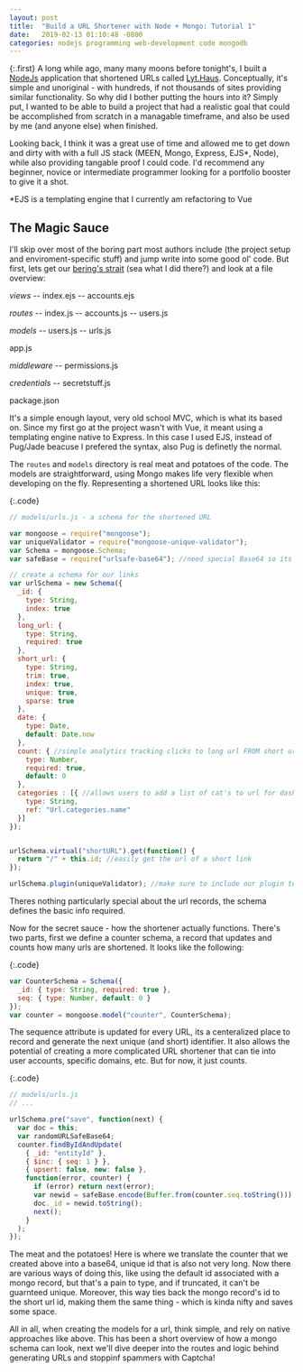 ```yaml
---
layout: post
title:  "Build a URL Shortener with Node + Mongo: Tutorial 1"
date:   2019-02-13 01:10:48 -0800
categories: nodejs programming web-development code mongodb
---
```


{:.first} 
A long while ago, many many moons before tonight's, I built a [NodeJs](https://nodejs.org/en/) application that shortened URLs called [Lyt.Haus](https://lyt.haus). Conceptually, it's simple and unoriginal - with hundreds, if not thousands of sites 
providing similar functionality. So why did I bother putting the hours into it? Simply put, I wanted to be able to build a project that had a realistic goal that could be accomplished from scratch in a managable timeframe, and also be used by me (and anyone else) when finished.

Looking back, I think it was a great use of time and allowed me to get down and dirty with with a full JS stack (MEEN, Mongo, Express, EJS*, Node), while also providing tangable proof I could code. I'd recommend any beginner, novice or intermediate programmer looking for a portfolio booster to give it a shot. 

*EJS is a templating engine that I currently am refactoring to Vue

## The Magic Sauce

I'll skip over most of the boring part most authors include (the project setup and enviroment-specific stuff) and jump write into some good ol' code. But first, lets get our [bering's strait](https://en.wikipedia.org/wiki/Bering_Strait) (sea what I did there?) and look at a file overview:

*views*  -- index.ejs  -- accounts.ejs
 
*routes* -- index.js -- accounts.js -- users.js
 
*models* -- users.js -- urls.js
 
app.js

*middleware* -- permissions.js
 
*credentials* -- secretstuff.js
 
package.json


It's a simple enough layout, very old school MVC, which is what its based on. Since my first go at the project wasn't with Vue, it meant using a templating engine native to Express. In this case I used EJS, instead of Pug/Jade beacuse I prefered the syntax, also Pug is definetly the normal. 

The `routes` and `models` directory is real meat and potatoes of the code. The models are straightforward, using Mongo makes life very flexible when developing on the fly. Representing a shortened URL looks like this: 

{:.code}
```JavaScript
// models/urls.js - a schema for the shortened URL

var mongoose = require("mongoose");
var uniqueValidator = require("mongoose-unique-validator");
var Schema = mongoose.Schema;
var safeBase = require("urlsafe-base64"); //need special Base64 so its url friendly, ie slashes omitted

// create a schema for our links
var urlSchema = new Schema({
  _id: {
    type: String,
    index: true
  },
  long_url: {
    type: String,
    required: true
  },
  short_url: {
    type: String,
    trim: true,
    index: true,
    unique: true,
    sparse: true
  },
  date: {
    type: Date,
    default: Date.now
  },
  count: { //simple analytics tracking clicks to long url FROM short url
    type: Number,
    required: true,
    default: 0
  },
  categories : [{ //allows users to add a list of cat's to url for dashboard
    type: String,
    ref: "Url.categories.name"
  }]
});


urlSchema.virtual("shortURL").get(function() {
  return "/" + this.id; //easily get the url of a short link
});

urlSchema.plugin(uniqueValidator); //make sure to include our plugin to validate record
```

Theres nothing particularly special about the url records, the schema defines the basic info required. 

Now for the secret sauce - how the shortener actually functions. There's two parts, first we define a counter schema, a record that updates and counts how many urls are shortened. It looks like the following:

{:.code}
```JavaScript
var CounterSchema = Schema({
  _id: { type: String, required: true },
  seq: { type: Number, default: 0 }
});
var counter = mongoose.model("counter", CounterSchema);
```

The sequence attribute is updated for every URL, its a centeralized place to record and generate the next unique (and short) identifier. It also allows the potential of creating a more complicated URL shortener that can tie into user accounts, specific domains, etc. But for now, it just counts.

{:.code}
```JavaScript
// models/urls.js
// ...

urlSchema.pre("save", function(next) {
  var doc = this;
  var randomURLSafeBase64;
  counter.findByIdAndUpdate(
    { _id: "entityId" },
    { $inc: { seq: 1 } },
    { upsert: false, new: false },
    function(error, counter) {
      if (error) return next(error);
      var newid = safeBase.encode(Buffer.from(counter.seq.toString()));
      doc._id = newid.toString();
      next();
    }
  );
});
```

The meat and the potatoes! Here is where we translate the counter that we created above into a base64, unique id that is also not very long. Now there are various ways of doing this, like using the default id associated with a mongo record, but that's a pain to type, and if truncated, it can't be guarnteed unique. Moreover, this way ties back the mongo record's id to the short url id, making them the same thing - which is kinda nifty and saves some space. 

All in all, when creating the models for a url, think simple, and rely on native approaches like above. This has been a short overview of how a mongo schema can look, next we'll dive deeper into the routes and logic behind generating URLs and stoppinf spammers with Captcha! 




